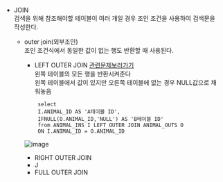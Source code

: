 * JOIN<br>
  검색을 위해 참조해야할 테이블이 여러 개일 경우 조인 조건을 사용하여 검색문을 작성한다.<br>
  * outer join(외부조인)<br>
    조인 조건식에서 동일한 값이 없는 행도 반환할 때 사용된다.
     * LEFT OUTER JOIN [관련문제보러가기](https://school.programmers.co.kr/learn/courses/30/lessons/59044)<br>
       왼쪽 테이블의 모든 행을 반환시켜준다<br>
       왼쪽 테이블에서 값이 있지만 오른쪽 테이블에 없는 경우 NULL값으로 채워놓음<br>
       ```
        select
        I.ANIMAL_ID AS 'A테이블 ID',
        IFNULL(O.ANIMAL_ID,'NULL') AS 'B테이블 ID'
        from ANIMAL_INS I LEFT OUTER JOIN ANIMAL_OUTS O
        ON I.ANIMAL_ID = O.ANIMAL_ID
       ```
      ![image](https://github.com/Jung-MinGi/ComputerScience/assets/118701129/696564c6-333a-44b3-adc6-97abfe425d5f)
      
     * RIGHT OUTER JOIN
     * J
     * FULL OUTER JOIN
